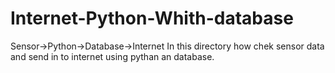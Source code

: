 # Internet-Python-Whith-database
Sensor->Python->Database->Internet
 In this directory how chek sensor data and send in to internet using pythan an database.
